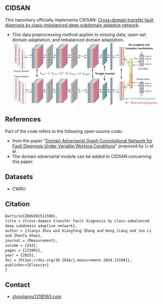 CIDSAN
-
This repository officially implements CIDSAN: [Cross-domain transfer fault diagnosis by class-imbalanced deep subdomain adaptive network](https://doi.org/10.1016/j.measurement.2024.115901).
* This data preprocessing method applies to missing data, open-set domain adaptation, and imbalanced domain adaptation.
![](https://github.com/Zjy0121/CIDSAN/blob/main/Figure.png)

References
-
Part of the code refers to the following open-source code:
<br>
* from the paper "[Domain Adversarial Graph Convolutional Network for Fault Diagnosis Under Variable Working Conditions](https://ieeexplore.ieee.org/document/9410617)" proposed by Li et al.
* The domain adversarial module can be added to CIDSAN concerning this paper.

Datasets
-
* CWRU

Citation
-
    @article{ZHOU2025115901,
    title = {Cross-domain transfer fault diagnosis by class-imbalanced deep subdomain adaptive network},
    author = {Jianyu Zhou and Xiangfeng Zhang and Hong Jiang and Jun Li and Zhenfa Shao},
    journal = {Measurement},
    volume = {242},
    pages = {115901},
    year = {2025},
    doi = {https://doi.org/10.1016/j.measurement.2024.115901},
    publisher={Elsevier}
    }

Contact
-
* zhoujianyu121@163.com

